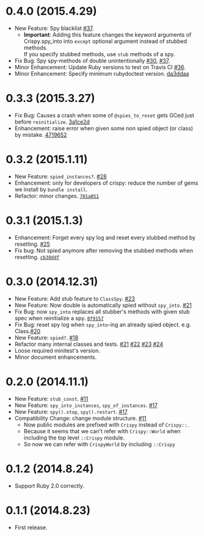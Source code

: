 # 0.4.0 (2015.4.29)

- New Feature: Spy blacklist [\#37](https://github.com/igrep/crispy/pull/37).
    - **Important**: Adding this feature changes the keyword arguments of Crispy.spy_into into `except` optional argument instead of stubbed methods.  
      If you specify stubbed methods, use `stub` methods of a spy.
- Fix Bug: Spy spy-methods of double unintentionally [\#30](https://github.com/igrep/crispy/issues/30), [\#37](https://github.com/igrep/crispy/pull/37).
- Minor Enhancement: Update Ruby versions to test on Travis CI [\#36](https://github.com/igrep/crispy/pull/36).
- Minor Enhancement: Specify minimum rubydoctest version. [da3ddaa](https://github.com/igrep/crispy/commit/da3ddaa37d912b81aa3a23f366765cc9fd47c387)

# 0.3.3 (2015.3.27)

- Fix Bug: Causes a crash when some of `@spies_to_reset` gets GCed just before `reinitialize`. [3a1ce2d](https://github.com/igrep/crispy/commit/3a1ce2dfc25ba48d07505b6ed1d7125f393e9579)
- Enhancement: raise error when given some non spied object (or class) by mistake. [4719652](https://github.com/igrep/crispy/commit/4719652d35292749b76fd2531bfec83a4d383a66 )

# 0.3.2 (2015.1.11)

- New Feature: `spied_instances?`. [#28](https://github.com/igrep/crispy/pull/28)
- Enhancement: only for developers of crispy: reduce the number of gems we install by `bundle install`.
- Refactor: minor changes. [`701a051`](https://github.com/igrep/crispy/commit/701a051d3910e8b9f0470c0f3e9cb81ed643f8af)

# 0.3.1 (2015.1.3)

- Enhancement: Forget every spy log and reset every stubbed method by resetting. [#25](https://github.com/igrep/crispy/pull/25)
- Fix bug: Not spied anymore after removing the stubbed methods when resetting. [`cb38ddf`](https://github.com/igrep/crispy/commit/cb38ddf6f0affe2ea884e4a16d7622dca51c1f2d)

# 0.3.0 (2014.12.31)

- New Feature: Add stub feature to `ClassSpy`. [#23](https://github.com/igrep/crispy/pull/23)
- New Feature: Now double is automatically spied without `spy_into`. [#21](https://github.com/igrep/crispy/pull/21)
- Fix Bug: now `spy_into` replaces all stubber's methods with given stub spec when reinitialize a spy. [`0f9157`](https://github.com/igrep/crispy/commit/0f91579decbe27e6b05bec4b779dd1c3ede24380)
- Fix Bug: reset spy log when `spy_into`-ing an already spied object. e.g. Class.[#20](https://github.com/igrep/crispy/pull/20)
- New Feature: `spied?`. [#18](https://github.com/igrep/crispy/pull/18)
- Refactor many internal classes and tests. [#21](https://github.com/igrep/crispy/pull/21) [#22](https://github.com/igrep/crispy/pull/22) [#23](https://github.com/igrep/crispy/pull/23) [#24](https://github.com/igrep/crispy/pull/24)
- Loose required minitest's version.
- Minor document enhancements.

# 0.2.0 (2014.11.1)

- New Feature: `stub_const`. [#11](https://github.com/igrep/crispy/pull/11)
- New Feature: `spy_into_instances`, `spy_of_instances`. [#17](https://github.com/igrep/crispy/pull/17)
- New Feature: `spy().stop`, `spy().restart`. [#17](https://github.com/igrep/crispy/pull/17)
- Compatibility Change: change module structure. [#11](https://github.com/igrep/crispy/pull/11)
    - Now public modules are prefixed with `Crispy` instead of `Crispy::`.
    - Because it seems that we can't refer with `Crispy::World` when including the top level `::Crispy` module.
    - So now we can refer with `CrispyWorld` by including `::Crispy`

# 0.1.2 (2014.8.24)

- Support Ruby 2.0 correctly.

# 0.1.1 (2014.8.23)

- First release.
